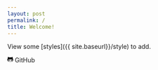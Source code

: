 ```yaml
---
layout: post
permalink: /
title: Welcome!
---
```

View some [styles]({{ site.baseurl}}/style) to add.

<svg class="icon" xmlns="http://www.w3.org/2000/svg" height="1em" viewBox="0 0 480 512"><path d="M186.1 328.7c0 20.9-10.9 55.1-36.7 55.1s-36.7-34.2-36.7-55.1 10.9-55.1 36.7-55.1 36.7 34.2 36.7 55.1zM480 278.2c0 31.9-3.2 65.7-17.5 95-37.9 76.6-142.1 74.8-216.7 74.8-75.8 0-186.2 2.7-225.6-74.8-14.6-29-20.2-63.1-20.2-95 0-41.9 13.9-81.5 41.5-113.6-5.2-15.8-7.7-32.4-7.7-48.8 0-21.5 4.9-32.3 14.6-51.8 45.3 0 74.3 9 108.8 36 29-6.9 58.8-10 88.7-10 27 0 54.2 2.9 80.4 9.2 34-26.7 63-35.2 107.8-35.2 9.8 19.5 14.6 30.3 14.6 51.8 0 16.4-2.6 32.7-7.7 48.2 27.5 32.4 39 72.3 39 114.2zm-64.3 50.5c0-43.9-26.7-82.6-73.5-82.6-18.9 0-37 3.4-56 6-14.9 2.3-29.8 3.2-45.1 3.2-15.2 0-30.1-.9-45.1-3.2-18.7-2.6-37-6-56-6-46.8 0-73.5 38.7-73.5 82.6 0 87.8 80.4 101.3 150.4 101.3h48.2c70.3 0 150.6-13.4 150.6-101.3zm-82.6-55.1c-25.8 0-36.7 34.2-36.7 55.1s10.9 55.1 36.7 55.1 36.7-34.2 36.7-55.1-10.9-55.1-36.7-55.1z"/></svg> GitHub